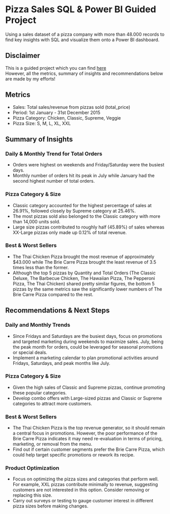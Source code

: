 # Pizza Sales SQL & Power BI Guided Project
Using a sales dataset of a pizza company with more than 48.000 records to find key insights with SQL and visualize them onto a Power BI dashboard.

## Disclaimer
This is a guided project which you can find [here](https://www.youtube.com/watch?v=V-s8c6jMRN0&list=PLE0RfjoHd8G6TsrHVg0BVgxiuRKtnL2sC&index=8)<br/>
However, all the metrics, summary of insights and recommendations below are made by my efforts!

## Metrics
- Sales: Total sales/revenue from pizzas sold (total_price)
- Period: 1st January - 31st December 2015
- Pizza Category: Chicken, Classic, Supreme, Veggie
- Pizza Size: S, M, L, XL, XXL

## Summary of Insights

### Daily & Monthly Trend for Total Orders
- Orders were highest on weekends and Friday/Saturday were the busiest days.
- Monthly number of orders hit its peak in July while January had the second highest number of total orders.

### Pizza Category & Size
- Classic category accounted for the highest percentage of sales at 26.91%, followed closely by Supreme category at 25.46%.
- The most pizzas sold also belonged to the Classic category with more than 14,000 units sold.
- Large size pizzas contributed to roughly half (45.89%) of sales whereas XX-Large pizzas only made up 0.12% of total revenue.

### Best & Worst Sellers
- The Thai Chicken Pizza brought the most revenue of approximately $43.000 while The Brie Carre Pizza brought the least revenue of 3.5 times less than the former.
- Although the top 5 pizzas by Quantity and Total Orders (The Classic Deluxe, The Barbecue Chicken, The Hawaiian Pizza, The Pepperoni Pizza, The Thai Chicken) shared pretty similar figures, the bottom 5 pizzas by the same metrics saw the significantly lower numbers of The Brie Carre Pizza compared to the rest.

## Recommendations & Next Steps

### Daily and Monthly Trends
- Since Fridays and Saturdays are the busiest days, focus on promotions and targeted marketing during weekends to maximize sales. July, being the peak month for orders, could be leveraged for seasonal promotions or special deals.
- Implement a marketing calendar to plan promotional activities around Fridays, Saturdays, and peak months like July.

### Pizza Category & Size
- Given the high sales of Classic and Supreme pizzas, continue promoting these popular categories.
- Develop combo offers with Large-sized pizzas and Classic or Supreme categories to attract more customers.

### Best & Worst Sellers
- The Thai Chicken Pizza is the top revenue generator, so it should remain a central focus in promotions. However, the poor performance of the Brie Carre Pizza indicates it may need re-evaluation in terms of pricing, marketing, or removal from the menu.
- Find out if certain customer segments prefer the Brie Carre Pizza, which could help target specific promotions or rework its recipe.

### Product Optimization
- Focus on optimizing the pizza sizes and categories that perform well. For example, XXL pizzas contribute minimally to revenue, suggesting customers are not interested in this option. Consider removing or replacing this size.
- Carry out surveys or testing to gauge customer interest in different pizza sizes before making changes.
